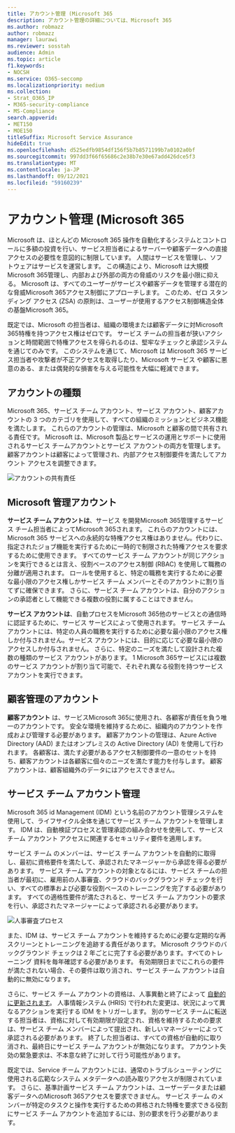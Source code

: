 ```yaml
---
title: アカウント管理 (Microsoft 365
description: アカウント管理の詳細については、Microsoft 365
ms.author: robmazz
author: robmazz
manager: laurawi
ms.reviewer: sosstah
audience: Admin
ms.topic: article
f1.keywords:
- NOCSH
ms.service: O365-seccomp
ms.localizationpriority: medium
ms.collection:
- Strat_O365_IP
- M365-security-compliance
- MS-Compliance
search.appverid:
- MET150
- MOE150
titleSuffix: Microsoft Service Assurance
hideEdit: true
ms.openlocfilehash: d525edfb9854df156f5b7b8571199b7a0102a0bf
ms.sourcegitcommit: 997dd3f66f65686c2e38b7e30e67add426dce5f3
ms.translationtype: MT
ms.contentlocale: ja-JP
ms.lasthandoff: 09/12/2021
ms.locfileid: "59160239"
---
```

# <a name="account-management-in-microsoft-365"></a>アカウント管理 (Microsoft 365

Microsoft は、ほとんどの Microsoft 365 操作を自動化するシステムとコントロールに多額の投資を行い、サービス担当者によるサーバーや顧客データへの直接アクセスの必要性を意図的に制限しています。 人間はサービスを管理し、ソフトウェアはサービスを運営します。 この構造により、Microsoft は大規模Microsoft 365管理し、内部および外部の両方の脅威のリスクを最小限に抑える。 Microsoft は、すべてのユーザーがサービスや顧客データを管理する潜在的な脅威Microsoft 365アクセス制御にアプローチします。 このため、ゼロ スタンディング アクセス (ZSA) の原則は、ユーザーが使用するアクセス制御構造全体の基盤Microsoft 365。

既定では、Microsoft の担当者は、組織の環境または顧客データに対Microsoft 365特権を持つアクセス権はゼロです。 サービス チームの担当者が狭いアクションと時間範囲で特権アクセスを得られるのは、堅牢なチェックと承認システムを通じてのみです。 このシステムを通じて、Microsoft は Microsoft 365 サービス担当者や攻撃者が不正アクセスを取得したり、Microsoft サービス や顧客に悪意のある、または偶発的な損害を与える可能性を大幅に軽減できます。

## <a name="account-types"></a>アカウントの種類

Microsoft 365、サービス チーム アカウント、サービス アカウント、顧客アカウントの 3 つのカテゴリを使用して、すべての組織のミッションとビジネス機能を満たします。 これらのアカウントの管理は、Microsoft と顧客の間で共有される責任です。 Microsoft は、Microsoft 製品とサービスの運用とサポートに使用されるサービス チームアカウントとサービス アカウントの両方を管理します。 顧客アカウントは顧客によって管理され、内部アクセス制御要件を満たしてアカウント アクセスを調整できます。

![アカウントの共有責任](../media/assurance-shared-responsibility-for-accounts.png)

## <a name="microsoft-managed-accounts"></a>Microsoft 管理アカウント

**サービス チーム アカウントは**、サービス を開発Microsoft 365管理するサービス チーム担当者によってMicrosoft 365されます。 これらのアカウントには、Microsoft 365 サービスへの永続的な特権アクセス権はありません。代わりに、指定されたジョブ機能を実行するために一時的で制限された特権アクセスを要求するために使用できます。 すべてのサービス チーム アカウントが同じアクションを実行できるとは言え、役割ベースのアクセス制御 (RBAC) を使用して職務の分離が適用されます。 ロールを使用すると、特定の職務を実行するために必要な最小限のアクセス権しかサービス チーム メンバーとそのアカウントに割り当てずに確保できます。 さらに、サービス チーム アカウントは、自分のアクションの承認者として機能できる複数の役割に属することはできません。

**サービス アカウントは**、自動プロセスをMicrosoft 365他のサービスとの通信時に認証するために、サービス サービスによって使用されます。 サービス チーム アカウントには、特定の人員の職務を実行するために必要な最小限のアクセス権しか付与されません。サービス アカウントには、目的に応じて必要な最小限のアクセスしか付与されません。 さらに、特定のニーズを満たして設計された複数の種類のサービス アカウントがあります。 1 Microsoft 365サービスには複数のサービス アカウントが割り当て可能で、それぞれ異なる役割を持つサービス アカウントを実行できます。

## <a name="customer-managed-accounts"></a>顧客管理のアカウント

**顧客アカウント** は、サービスMicrosoft 365に使用され、各顧客が責任を負う唯一のアカウントです。 安全な環境を維持するために、組織内のアカウントを作成および管理する必要があります。 顧客アカウントの管理は、Azure Active Directory (AAD) またはオンプレミスの Active Directory (AD) を使用して行われます。 各顧客は、満たす必要があるアクセス制御要件の一意のセットを持ち、顧客アカウントは各顧客に個々のニーズを満たす能力を付与します。 顧客アカウントは、顧客組織外のデータにはアクセスできません。

## <a name="service-team-account-management"></a>サービス チーム アカウント管理

Microsoft 365 id Management (IDM) という名前のアカウント管理システムを使用して、ライフサイクル全体を通じてサービス チーム アカウントを管理します。 IDM は、自動検証プロセスと管理承認の組み合わせを使用して、サービス チーム アカウント アクセスに関連するセキュリティ要件を適用します。

サービス チーム のメンバーは、サービス チーム アカウントを自動的に取得し、最初に資格要件を満たして、承認されたマネージャーから承認を得る必要があります。 サービス チーム アカウントの対象となるには、サービス チームの担当者が最初[](assurance-pre-employment-screening.md)に、雇用前の人事審査[](assurance-cloud-background-check.md)、クラウドのバックグラウンド チェックを行い、すべての標準および必要な役割ベースのトレーニングを完了する必要があります。 すべての適格性要件が満たされると、サービス チーム アカウントの要求を行い、承認されたマネージャーによって承認される必要があります。

![人事審査プロセス](../media/assurance-personnel-screening-process.png)

また、IDM は、サービス チーム アカウントを維持するために必要な定期的な再スクリーンとトレーニングを追跡する責任があります。 Microsoft クラウドのバックグラウンド チェックは 2 年ごとに完了する必要があります。すべてのトレーニング 資料を毎年確認する必要があります。 有効期限日までにこれらの要件が満たされない場合、その要件は取り消され、サービス チーム アカウントは自動的に無効になります。

さらに、サービス チーム アカウントの資格は、人事異動と終了によって [自動的に更新されます](assurance-employee-transfer-termination.md)。 人事情報システム (HRIS) で行われた変更は、状況によって異なるアクションを実行する IDM をトリガーします。 別のサービス チームに転送する担当者は、資格に対して有効期限が設定され、資格を維持するための要求は、サービス チーム メンバーによって提出され、新しいマネージャーによって承認される必要があります。 終了した担当者は、すべての資格が自動的に取り消され、最終日にサービス チーム アカウントが無効になります。 アカウント失効の緊急要求は、不本意な終了に対して行う可能性があります。

既定では、Service チーム アカウントには、通常のトラブルシューティングに使用される広範なシステム メタデータへの読み取りアクセスが制限されています。 さらに、基準計画サービス チーム アカウントは、ユーザーデータまたは顧客データへのMicrosoft 365アクセスを要求できません。 サービス チーム のメンバーが特定のタスクと操作を実行するための昇格された特権を要求できる役割にサービス チーム アカウントを追加するには、別の要求を行う必要があります。
